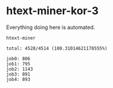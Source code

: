 # htext-miner-kor-3

Everything doing here is automated.

```
htext-miner

total: 4528/4514 (100.31014621178555%)

job0: 806
job1: 795
job2: 1143
job3: 891
job4: 893
```